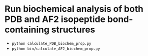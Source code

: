 # Run biochemical analysis of both PDB and AF2 isopeptide bond-containing structures

- `python calculate_PDB_biochem_prop.py`
- `python bin/calculate_AF2_biochem_prop.py`